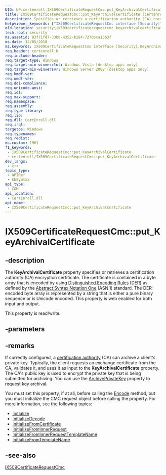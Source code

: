 ```yaml
---
UID: NF:certenroll.IX509CertificateRequestCmc.put_KeyArchivalCertificate
title: IX509CertificateRequestCmc::put_KeyArchivalCertificate (certenroll.h)
description: Specifies or retrieves a certification authority (CA) encryption certificate.
helpviewer_keywords: ["IX509CertificateRequestCmc interface [Security]","KeyArchivalCertificate property","IX509CertificateRequestCmc.KeyArchivalCertificate","IX509CertificateRequestCmc.put_KeyArchivalCertificate","IX509CertificateRequestCmc::KeyArchivalCertificate","IX509CertificateRequestCmc::get_KeyArchivalCertificate","IX509CertificateRequestCmc::put_KeyArchivalCertificate","KeyArchivalCertificate property [Security]","KeyArchivalCertificate property [Security]","IX509CertificateRequestCmc interface","certenroll/IX509CertificateRequestCmc::KeyArchivalCertificate","certenroll/IX509CertificateRequestCmc::get_KeyArchivalCertificate","certenroll/IX509CertificateRequestCmc::put_KeyArchivalCertificate","put_KeyArchivalCertificate","security.ix509certificaterequestcmc_keyarchivalcertificate_property"]
old-location: security\ix509certificaterequestcmc_keyarchivalcertificate_property.htm
tech.root: security
ms.assetid: 93f71fd7-33bb-4352-b184-7270bca1363f
ms.date: 12/05/2018
ms.keywords: IX509CertificateRequestCmc interface [Security],KeyArchivalCertificate property, IX509CertificateRequestCmc.KeyArchivalCertificate, IX509CertificateRequestCmc.put_KeyArchivalCertificate, IX509CertificateRequestCmc::KeyArchivalCertificate, IX509CertificateRequestCmc::get_KeyArchivalCertificate, IX509CertificateRequestCmc::put_KeyArchivalCertificate, KeyArchivalCertificate property [Security], KeyArchivalCertificate property [Security],IX509CertificateRequestCmc interface, certenroll/IX509CertificateRequestCmc::KeyArchivalCertificate, certenroll/IX509CertificateRequestCmc::get_KeyArchivalCertificate, certenroll/IX509CertificateRequestCmc::put_KeyArchivalCertificate, put_KeyArchivalCertificate, security.ix509certificaterequestcmc_keyarchivalcertificate_property
req.header: certenroll.h
req.include-header: 
req.target-type: Windows
req.target-min-winverclnt: Windows Vista [desktop apps only]
req.target-min-winversvr: Windows Server 2008 [desktop apps only]
req.kmdf-ver: 
req.umdf-ver: 
req.ddi-compliance: 
req.unicode-ansi: 
req.idl: 
req.max-support: 
req.namespace: 
req.assembly: 
req.type-library: 
req.lib: 
req.dll: CertEnroll.dll
req.irql: 
targetos: Windows
req.typenames: 
req.redist: 
ms.custom: 19H1
f1_keywords:
 - IX509CertificateRequestCmc::put_KeyArchivalCertificate
 - certenroll/IX509CertificateRequestCmc::put_KeyArchivalCertificate
dev_langs:
 - c++
topic_type:
 - APIRef
 - kbSyntax
api_type:
 - COM
api_location:
 - CertEnroll.dll
api_name:
 - IX509CertificateRequestCmc::put_KeyArchivalCertificate
---
```


# IX509CertificateRequestCmc::put_KeyArchivalCertificate


## -description

The <b>KeyArchivalCertificate</b> property specifies or retrieves a certification authority (CA) encryption certificate. The certificate is contained in a byte array that is encoded by using <a href="/windows/desktop/SecGloss/d-gly">Distinguished Encoding Rules</a> (DER) as defined by the <a href="/windows/desktop/SecGloss/a-gly">Abstract Syntax Notation One</a> (ASN.1) standard. The DER-encoded byte array is represented by a string that is either a pure binary sequence or is Unicode encoded. This property is web enabled for both input and output.

This property is read/write.

## -parameters

## -remarks

If correctly configured, a <a href="/windows/desktop/SecGloss/c-gly">certification authority</a> (CA) can archive a client's private key. Typically, the client requests an exchange certificate from the CA, validates it, and uses it as input to the <b>KeyArchivalCertificate</b> property. The CA's public key is used to encrypt the private key that is being submitted for archiving. You can use the <a href="/windows/desktop/api/certenroll/nf-certenroll-ix509certificaterequestcmc-get_archiveprivatekey">ArchivePrivateKey</a> property to request key archival.

You must set this property, if at all,  before calling the <a href="/windows/desktop/api/certenroll/nf-certenroll-ix509certificaterequest-encode">Encode</a> method, but you must initialize the CMC request object before calling the property. For more information, see the following topics:<ul>
<li>
<a href="/windows/desktop/api/certenroll/nf-certenroll-ix509certificaterequest-initialize">Initialize</a>
</li>
<li>
<a href="/windows/desktop/api/certenroll/nf-certenroll-ix509certificaterequestpkcs7-initializedecode">InitializeDecode</a>
</li>
<li>
<a href="/windows/desktop/api/certenroll/nf-certenroll-ix509certificaterequestpkcs7-initializefromcertificate">InitializeFromCertificate</a>
</li>
<li>
<a href="/windows/desktop/api/certenroll/nf-certenroll-ix509certificaterequestpkcs7-initializefrominnerrequest">InitializeFromInnerRequest</a>
</li>
<li>
<a href="/windows/desktop/api/certenroll/nf-certenroll-ix509certificaterequestcmc-initializefrominnerrequesttemplatename">InitializeFromInnerRequestTemplateName</a>
</li>
<li>
<a href="/windows/desktop/api/certenroll/nf-certenroll-ix509certificaterequestpkcs7-initializefromtemplatename">InitializeFromTemplateName</a>
</li>
</ul>

## -see-also

<a href="/windows/desktop/api/certenroll/nn-certenroll-ix509certificaterequestcmc">IX509CertificateRequestCmc</a>

